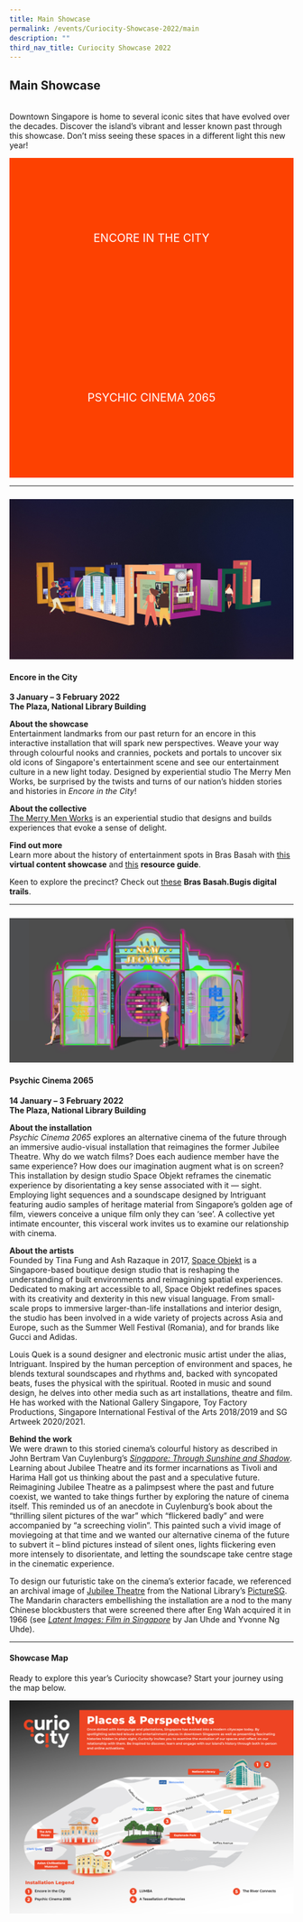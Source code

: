 ```yaml
---
title: Main Showcase
permalink: /events/Curiocity-Showcase-2022/main
description: ""
third_nav_title: Curiocity Showcase 2022
---
```

<style type="text/css">
	/* Click Box */
.clickbox { display: block; position: relative; width: 100%; padding-bottom: 56.25%; background-color: transparent; }
.clickbox span { padding: .5rem; }
.clickbox a { position: absolute; display: flex; width: 100%; height: 100%; align-items: center; justify-content: center; font-size: 1.25rem; text-align: center; text-decoration: none; text-transform: uppercase; }
.clickbox a:focus,
.clickbox a:hover { text-decoration: none; }

/* Orange */
.clickbox.is-orange { background-color: #FD4101; color: #FFFFFF; }
.clickbox.is-orange a { color: #FFFFFF; }
.clickbox.is-orange a:focus,
.clickbox.is-orange a:hover { background-color: #F3B69E; color: #000000; }	
</style>

## **Main Showcase**
<br>Downtown Singapore is home to several iconic sites that have evolved over the decades. Discover the island’s vibrant and lesser known past through this showcase. Don’t miss seeing these spaces in a different light this new year!

<div class="row is-multiline">
  <div class="col is-one-half">
    <div class="clickbox is-orange">
      <a href="#encoreinthecity">
        <span>Encore in the City</span>
      </a>
    </div>
  </div>
  <div class="col is-one-half">
    <div class="clickbox is-orange">
      <a href="#psychiccinema2065">
        <span>Psychic Cinema 2065</span>
      </a>
    </div>
  </div>
  </div>
	
___

<h5 class="margin--bottom--lg" id="encoreinthecity"></h5>

![Alt text for image on Isomer site](/images/encoreinthecity.jpg)

#### **Encore in the City**
**3 January – 3 February 2022**
<br>**The Plaza, National Library Building**

**About the showcase**
<br>Entertainment landmarks from our past return for an encore in this interactive installation that will spark new perspectives. Weave your way through colourful nooks and crannies, pockets and portals to uncover six old icons of Singapore's entertainment scene and see our entertainment culture in a new light today. Designed by experiential studio The Merry Men Works, be surprised by the twists and turns of our nation’s hidden stories and histories in *Encore in the City*! 

**About the collective**
<br>[The Merry Men Works](https://tmmw.sg/) is an experiential studio that designs and builds experiences that evoke a sense of delight.

**Find out more**
<br>Learn more about the history of entertainment spots in Bras Basah with [this](https://staging-nlb-curiocity.netlify.app/events/bb-showcase/entertainment) **virtual content showcase** and [this](https://reference.nlb.gov.sg/guides/sci-tech/sustainability/sustainable-living) **resource guide**.

Keen to explore the precinct? Check out [these](https://www.nhb.gov.sg/brasbasahbugis/) **Bras Basah.Bugis digital trails**.

___

<h5 class="margin--bottom--lg" id="psychiccinema2065"></h5>

![Alt text for image on Isomer site](/images/psychiccinema2065.jpg)

#### **Psychic Cinema 2065**
**14 January – 3 February 2022**
<br>**The Plaza, National Library Building**

**About the installation**
<br>*Psychic Cinema 2065* explores an alternative cinema of the future through an immersive audio-visual installation that reimagines the former Jubilee Theatre. Why do we watch films? Does each audience member have the same experience? How does our imagination augment what is on screen? This installation by design studio Space Objekt reframes the cinematic experience by disorientating a key sense associated with it — sight. Employing light sequences and a soundscape designed by Intriguant featuring audio samples of heritage material from Singapore’s golden age of film, viewers conceive a unique film only they can ‘see’. A collective yet intimate encounter, this visceral work invites us to examine our relationship with cinema.

**About the artists**
<br>Founded by Tina Fung and Ash Razaque in 2017, [Space Objekt](https://www.spaceobjekt.com/) is a Singapore-based boutique design studio that is reshaping the understanding of built environments and reimagining spatial experiences. Dedicated to making art accessible to all, Space Objekt redefines spaces with its creativity and dexterity in this new visual language. From small-scale props to immersive larger-than-life installations and interior design, the studio has been involved in a wide variety of projects across Asia and Europe, such as the Summer Well Festival (Romania), and for brands like Gucci and Adidas. 

Louis Quek is a sound designer and electronic music artist under the alias, Intriguant. Inspired by the human perception of environment and spaces, he blends textural soundscapes and rhythms and, backed with syncopated beats, fuses the physical with the spiritual. Rooted in music and sound design, he delves into other media such as art installations, theatre and film. He has worked with the National Gallery Singapore, Toy Factory Productions, Singapore International Festival of the Arts 2018/2019 and SG Artweek 2020/2021.

**Behind the work**
<br>We were drawn to this storied cinema’s colourful history as described in John Bertram Van Cuylenburg’s *[Singapore: Through Sunshine and Shadow](https://eservice.nlb.gov.sg/item_holding.aspx?bid=4080104)*. Learning about Jubilee Theatre and its former incarnations as Tivoli and Harima Hall got us thinking about the past and a speculative future. Reimagining Jubilee Theatre as a palimpsest where the past and future coexist, we wanted to take things further by exploring the nature of cinema itself. This reminded us of an anecdote in Cuylenburg’s book about the “thrilling silent pictures of the war” which “flickered badly” and were accompanied by “a screeching violin”. This painted such a vivid image of moviegoing at that time and we wanted our alternative cinema of the future to subvert it – blind pictures instead of silent ones, lights flickering even more intensely to disorientate, and letting the soundscape take centre stage in the cinematic experience.

To design our futuristic take on the cinema’s exterior facade, we referenced an archival image of [Jubilee Theatre](https://eresources.nlb.gov.sg/pictures/details/7c8de66e-a7ed-4463-b368-0017d7d7ba7a) from the National Library’s [PictureSG](https://eresources.nlb.gov.sg/pictures). The Mandarin characters embellishing the installation are a nod to the many Chinese blockbusters that were screened there after Eng Wah acquired it in 1966 (see *[Latent Images: Film in Singapore](https://eservice.nlb.gov.sg/item_holding.aspx?bid=13186916)* by Jan Uhde and Yvonne Ng Uhde).

___

#### **Showcase Map**

Ready to explore this year’s Curiocity showcase? Start your journey using the map below.

[![Alt text for image on Isomer site](/images/curiocityshowcasemap2022jan.jpg)](/events/curiocity-showcase-2022)